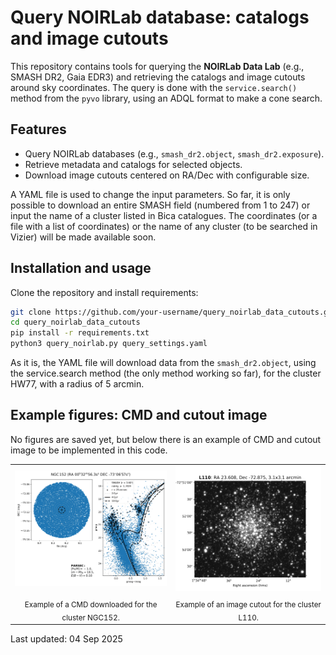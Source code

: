 # Query NOIRLab database: catalogs and image cutouts

This repository contains tools for querying the **NOIRLab Data Lab** (e.g., SMASH DR2, Gaia EDR3) and retrieving the catalogs and image cutouts around sky coordinates.
The query is done with the `service.search()` method from the `pyvo` library, using an ADQL format to make a cone search.

## Features

- Query NOIRLab databases (e.g., `smash_dr2.object`, `smash_dr2.exposure`).
- Retrieve metadata and catalogs for selected objects.
- Download image cutouts centered on RA/Dec with configurable size.

A YAML file is used to change the input parameters.
So far, it is only possible to download an entire SMASH field (numbered from 1 to 247) or input the name of a cluster listed in Bica catalogues.
The coordinates (or a file with a list of coordinates) or the name of any cluster (to be searched in Vizier) will be made available soon.

## Installation and usage

Clone the repository and install requirements:

```bash
git clone https://github.com/your-username/query_noirlab_data_cutouts.git
cd query_noirlab_data_cutouts
pip install -r requirements.txt
python3 query_noirlab.py query_settings.yaml
```

As it is, the YAML file will download data from the `smash_dr2.object`, using the service.search method (the only method working so far), for the cluster HW77, with a radius of 5 arcmin.

## Example figures: CMD and cutout image

No figures are saved yet, but below there is an example of CMD and cutout image to be implemented in this code.

<table>
  <tr>
    <td><img src="figures/example_cmd.png" alt="CMD 1" width="300"></td>
    <td><img src="figures/example_cutout.png" alt="Cutout" width="300"></td>
  </tr>
  <tr>
    <td align="center"><sub>Example of a CMD downloaded for the cluster NGC152.</sub></td>
    <td align="center"><sub>Example of an image cutout for the cluster L110.</sub></td>
  </tr>
</table>


Last updated: 04 Sep 2025
